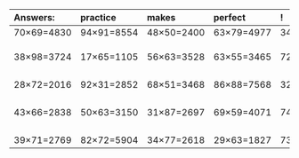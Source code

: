 | Answers: | practice | makes | perfect | ! |
| :--- | :--- | :--- | :--- | :--- |
| 70×69=4830 | 94×91=8554 | 48×50=2400 | 63×79=4977 | 34×45=1530 | 
|   |   |   |   |   | 
|   |   |   |   |   | 
|   |   |   |   |   | 
| 38×98=3724 | 17×65=1105 | 56×63=3528 | 63×55=3465 | 72×46=3312 | 
|   |   |   |   |   | 
|   |   |   |   |   | 
|   |   |   |   |   | 
|   |   |   |   |   | 
| 28×72=2016 | 92×31=2852 | 68×51=3468 | 86×88=7568 | 32×94=3008 | 
|   |   |   |   |   | 
|   |   |   |   |   | 
|   |   |   |   |   | 
|   |   |   |   |   | 
| 43×66=2838 | 50×63=3150 | 31×87=2697 | 69×59=4071 | 74×70=5180 | 
|   |   |   |   |   | 
|   |   |   |   |   | 
|   |   |   |   |   | 
|   |   |   |   |   | 
| 39×71=2769 | 82×72=5904 | 34×77=2618 | 29×63=1827 | 73×32=2336 | 
